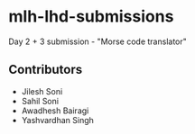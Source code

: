 # mlh-lhd-submissions
Day 2 + 3 submission - "Morse code translator"
<a href="https://devpost.com/software/weather-app-xnlrj6?ref_content=my-projects-tab&ref_feature=my_projects" Devpost submission></a>

## Contributors
- Jilesh Soni
- Sahil Soni
- Awadhesh Bairagi
- Yashvardhan Singh
